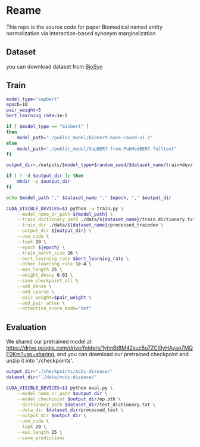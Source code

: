 # Reame
This repo is the source code for paper Biomedical named entity normalization via interaction-based synonym marginalization

## Dataset
you can download dataset from [BioSyn](https://github.com/dmis-lab/BioSyn#datasets)

## Train
```bash
model_type="sapbert"
epoch=10
pair_weight=5
bert_learning_rate=1e-5

if [ $model_type == "biobert" ]
then 
    model_path="./public_model/biobert-base-cased-v1.1"
else
    model_path="./public_model/SapBERT-from-PubMedBERT-fulltext"
fi

output_dir=./outputs/$model_type+$random_seed/$dataset_name/train+dev/

if [ ! -d $output_dir ]; then
    mkdir -p $output_dir
fi

echo $model_path "," $dataset_name "," $epoch, "," $output_dir

CUDA_VISIBLE_DEVICES=$1 python -u train.py \
    --model_name_or_path ${model_path} \
    --train_dictionary_path ./data/${dataset_name}/train_dictionary.txt \
    --train_dir ./data/${dataset_name}/processed_traindev \
    --output_dir ${output_dir} \
    --use_cuda \
    --topk 20 \
    --epoch ${epoch} \
    --train_batch_size 16 \
    --bert_learning_rate $bert_learning_rate \
    --other_learning_rate 1e-4 \
    --max_length 25 \
    --weight_decay 0.01 \
    --save_checkpoint_all \
    --add_dense \
    --add_sparse \
    --pair_weight=$pair_weight \
    --add_pair_atten \
    --attention_score_mode="dot" 
```
## Evaluation
We shared our pretrained model at https://drive.google.com/drive/folders/1yhnBt8M42suc5u7ZCI9yHAyao7MQF0Km?usp=sharing, and you can download our pretrained checkpoint and unzip it into './checkpoints'.

```bash
output_dir="./checkpoints/ncbi-disease/"
dataset_dir="./data/ncbi-disease/"

CUDA_VISIBLE_DEVICES=$1 python eval.py \
    --model_name_or_path $output_dir \
    --model_checkpoint $output_dir/ep.pth \
    --dictionary_path $dataset_dir/test_dictionary.txt \
    --data_dir $dataset_dir/processed_test \
    --output_dir $output_dir \
    --use_cuda \
    --topk 20 \
    --max_length 25 \
    --save_predictions
```

